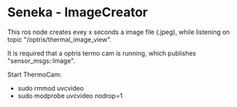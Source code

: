 Seneka - ImageCreator
======

This ros node creates evey x seconds a image file (.jpeg), while listening on topic "/optris/thermal_image_view".

It is required that a optris termo cam is running, which publishes "sensor_msgs::Image".


Start ThermoCam:
- sudo rmmod uvcvideo
- sudo modprobe uvcvideo nodrop=1

